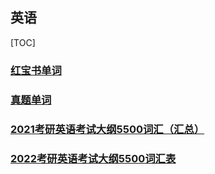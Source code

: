 ## 英语

[TOC]

### [红宝书单词](./hongbaoshu.html)

### [真题单词](./zhentiword.html)

### [2021考研英语考试大纲5500词汇（汇总）](https://www.kuakao.com/english/ch/151304.html)

### [2022考研英语考试大纲5500词汇表](https://www.kuakao.com/english/ch/157131.html)

